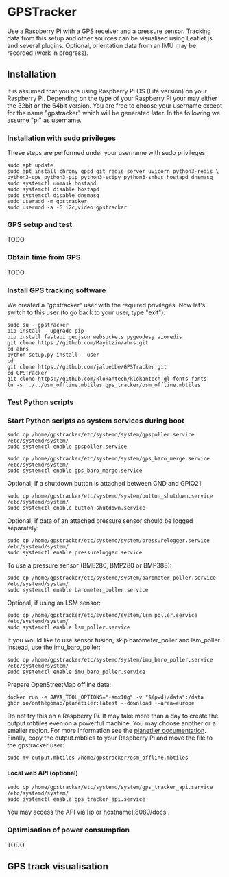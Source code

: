 # GPSTracker
Use a Raspberry Pi with a GPS receiver and a pressure sensor. 
Tracking data from this setup and other sources can be visualised using 
Leaflet.js and several plugins. 
Optional, orientation data from an IMU may be recorded (work in progress).

## Installation
It is assumed that you are using Raspberry Pi OS (Lite version) on your 
Raspberry Pi. Depending on the type of your Raspberry Pi your may either the 32bit or the 64bit version. You are free to choose your username except for the name "gpstracker" which will be generated later. In the following we assume "pi" as username.
### Installation with sudo privileges
These steps are performed under your username with sudo privileges:
```
sudo apt update
sudo apt install chrony gpsd git redis-server uvicorn python3-redis \
python3-gps python3-pip python3-scipy python3-smbus hostapd dnsmasq
sudo systemctl unmask hostapd
sudo systemctl disable hostapd
sudo systemctl disable dnsmasq
sudo useradd -m gpstracker
sudo usermod -a -G i2c,video gpstracker
```

### GPS setup and test
TODO

### Obtain time from GPS
TODO

### Install GPS tracking software
We created a "gpstracker" user with the required privileges.
Now let's switch to this user (to go back to your user, type "exit"):
```
sudo su - gpstracker
pip install --upgrade pip
pip install fastapi geojson websockets pygeodesy aioredis
git clone https://github.com/Mayitzin/ahrs.git
cd ahrs
python setup.py install --user
cd
git clone https://github.com/jaluebbe/GPSTracker.git
cd GPSTracker
git clone https://github.com/klokantech/klokantech-gl-fonts fonts
ln -s ../../osm_offline.mbtiles gps_tracker/osm_offline.mbtiles

```

### Test Python scripts

### Start Python scripts as system services during boot
```
sudo cp /home/gpstracker/etc/systemd/system/gpspoller.service /etc/systemd/system/
sudo systemctl enable gpspoller.service
```

```
sudo cp /home/gpstracker/etc/systemd/system/gps_baro_merge.service /etc/systemd/system/
sudo systemctl enable gps_baro_merge.service
```

Optional, if a shutdown button is attached between GND and GPIO21:
```
sudo cp /home/gpstracker/etc/systemd/system/button_shutdown.service /etc/systemd/system/
sudo systemctl enable button_shutdown.service
```

Optional, if data of an attached pressure sensor should be logged
separately:
```
sudo cp /home/gpstracker/etc/systemd/system/pressurelogger.service /etc/systemd/system/
sudo systemctl enable pressurelogger.service
```

To use a pressure sensor (BME280, BMP280 or BMP388):
```
sudo cp /home/gpstracker/etc/systemd/system/barometer_poller.service /etc/systemd/system/
sudo systemctl enable barometer_poller.service
```

Optional, if using an LSM sensor:
```
sudo cp /home/gpstracker/etc/systemd/system/lsm_poller.service /etc/systemd/system/
sudo systemctl enable lsm_poller.service
```

If you would like to use sensor fusion, skip barometer_poller and
lsm_poller. 
Instead, use the imu_baro_poller:
```
sudo cp /home/gpstracker/etc/systemd/system/imu_baro_poller.service /etc/systemd/system/
sudo systemctl enable imu_baro_poller.service
```

Prepare OpenStreetMap offline data:
```
docker run -e JAVA_TOOL_OPTIONS="-Xmx10g" -v "$(pwd)/data":/data ghcr.io/onthegomap/planetiler:latest --download --area=europe
```
Do not try this on a Raspberry Pi. It may take more than a day to create
the output.mbtiles even on a powerful machine. You may choose another or a
smaller region.
For more information see the
[planetiler documentation](https://github.com/onthegomap/planetiler).
Finally, copy the output.mbtiles to your Raspberry Pi and move the file to the
gpstracker user:
```
sudo mv output.mbtiles /home/gpstracker/osm_offline.mbtiles
```

#### Local web API (optional)
```
sudo cp /home/gpstracker/etc/systemd/system/gps_tracker_api.service /etc/systemd/system/
sudo systemctl enable gps_tracker_api.service
```
You may access the API via [ip or hostname]:8080/docs .

### Optimisation of power consumption
TODO

## GPS track visualisation
